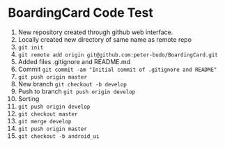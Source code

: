 BoardingCard Code Test
=========

  1. New repository created through github web interface.
  2. Locally created new directory of same name as remote repo
  3. `git init`
  4. `git remote add origin git@github.com:peter-budo/BoardingCard.git`
  5. Added files .gitignore and README.md
  6. Commit `git commit -am "Initial commit of .gitignore and README"`
  7. `git push origin master`
  8. New branch `git checkout -b develop`
  9. Push to branch `git push origin develop`
  10. Sorting
  11. `git push origin develop`
  12. `git checkout master`
  13. `git merge develop`
  14. `git push origin master`
  15. `git checkout -b android_ui`
